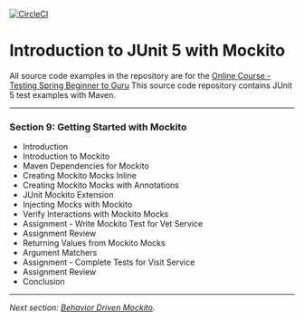 [![CircleCI](https://circleci.com/gh/circleci/circleci-docs.svg?style=svg)](https://circleci.com/gh/circleci/circleci-docs)

# Introduction to JUnit 5 with Mockito

All source code examples in the repository are for the [Online Course - Testing Spring Beginner to Guru](https://www.udemy.com/testing-spring-boot-beginner-to-guru/?couponCode=GITHUB_REPO)
This source code repository contains JUnit 5 test examples with Maven.


---

### Section 9: Getting Started with Mockito

- Introduction
- Introduction to Mockito
- Maven Dependencies for Mockito
- Creating Mockito Mocks Inline
- Creating Mockito Mocks with Annotations
- JUnit Mockito Extension
- Injecting Mocks with Mockito
- Verify Interactions with Mockito Mocks
- Assignment - Write Mockito Test for Vet Service
- Assignment Review
- Returning Values from Mockito Mocks
- Argument Matchers
- Assignment - Complete Tests for Visit Service
- Assignment Review
- Conclusion

---
*Next section: [Behavior Driven Mockito](https://github.com/paulina-velazquez/behavior-driven-mockito.git).*
